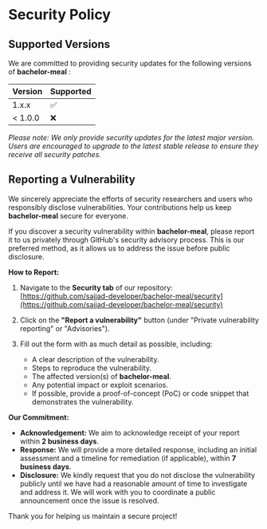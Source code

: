 # Security Policy

## Supported Versions

We are committed to providing security updates for the following versions of **bachelor-meal** :

| Version | Supported          |
| ------- | ------------------ |
| 1.x.x   | :white_check_mark: |
| < 1.0.0 | :x:                |

_Please note: We only provide security updates for the latest major version. Users are encouraged to upgrade to the latest stable release to ensure they receive all security patches._

## Reporting a Vulnerability

We sincerely appreciate the efforts of security researchers and users who responsibly disclose vulnerabilities. Your contributions help us keep **bachelor-meal** secure for everyone.

If you discover a security vulnerability within **bachelor-meal**, please report it to us privately through GitHub's security advisory process. This is our preferred method, as it allows us to address the issue before public disclosure.

**How to Report:**

1. Navigate to the **Security tab** of our repository:  
   [https://github.com/sajjad-developer/bachelor-meal/security](https://github.com/sajjad-developer/bachelor-meal/security)

2. Click on the **"Report a vulnerability"** button (under "Private vulnerability reporting" or "Advisories").

3. Fill out the form with as much detail as possible, including:
   - A clear description of the vulnerability.
   - Steps to reproduce the vulnerability.
   - The affected version(s) of **bachelor-meal**.
   - Any potential impact or exploit scenarios.
   - If possible, provide a proof-of-concept (PoC) or code snippet that demonstrates the vulnerability.

**Our Commitment:**

- **Acknowledgement:** We aim to acknowledge receipt of your report within **2 business days**.
- **Response:** We will provide a more detailed response, including an initial assessment and a timeline for remediation (if applicable), within **7 business days**.
- **Disclosure:** We kindly request that you do not disclose the vulnerability publicly until we have had a reasonable amount of time to investigate and address it. We will work with you to coordinate a public announcement once the issue is resolved.

Thank you for helping us maintain a secure project!
